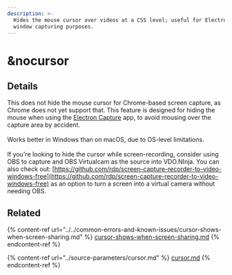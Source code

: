 ```yaml
---
description: >-
  Hides the mouse cursor over videos at a CSS level; useful for Electron Capture
  window capturing purposes.
---
```


# \&nocursor

## Details

This does not hide the mouse cursor for Chrome-based screen capture, as Chrome does not yet support that. This feature is designed for hiding the mouse when using the [Electron Capture](https://github.com/steveseguin/electroncapture) app, to avoid mousing over the capture area by accident.\
\
Works better in Windows than on macOS, due to OS-level limitations.\
\
If you're looking to hide the cursor while screen-recording, consider using OBS to capture and OBS Virtualcam as the source into VDO.NInja. You can also check out: [https://github.com/rdp/screen-capture-recorder-to-video-windows-free](https://github.com/rdp/screen-capture-recorder-to-video-windows-free) as an option to turn a screen into a virtual camera without needing OBS.

## Related

{% content-ref url="../../common-errors-and-known-issues/cursor-shows-when-screen-sharing.md" %}
[cursor-shows-when-screen-sharing.md](../../common-errors-and-known-issues/cursor-shows-when-screen-sharing.md)
{% endcontent-ref %}

{% content-ref url="../source-parameters/cursor.md" %}
[cursor.md](../source-parameters/cursor.md)
{% endcontent-ref %}
